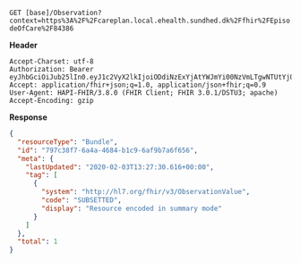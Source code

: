 `GET [base]/Observation?context=https%3A%2F%2Fcareplan.local.ehealth.sundhed.dk%2Ffhir%2FEpisodeOfCare%2F84386`

__Header__
```
Accept-Charset: utf-8
Authorization: Bearer eyJhbGciOiJub25lIn0.eyJ1c2VyX2lkIjoiODdiNzExYjAtYWJmYi00NzVmLTgwNTUtYjQwNTg5ZTM1Y2VhIiwicmVhbG1fYWNjZXNzIjp7InJvbGVzIjpbIk1lZGlhLnNlYXJjaCIsIlF1ZXN0aW9ubmFpcmVSZXNwb25zZS5zZWFyY2giLCJPYnNlcnZhdGlvbi5zZWFyY2giXX0sInVzZXJfdHlwZSI6IlNZU1RFTSJ9.
Accept: application/fhir+json;q=1.0, application/json+fhir;q=0.9
User-Agent: HAPI-FHIR/3.8.0 (FHIR Client; FHIR 3.0.1/DSTU3; apache)
Accept-Encoding: gzip
```



__Response__
```json
{
  "resourceType": "Bundle",
  "id": "797c38f7-6a4a-4684-b1c9-6af9b7a6f656",
  "meta": {
    "lastUpdated": "2020-02-03T13:27:30.616+00:00",
    "tag": [
      {
        "system": "http://hl7.org/fhir/v3/ObservationValue",
        "code": "SUBSETTED",
        "display": "Resource encoded in summary mode"
      }
    ]
  },
  "total": 1
}
```